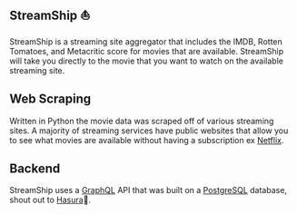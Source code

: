 ## StreamShip :boat:
StreamShip is a streaming site aggregator that includes the IMDB, Rotten Tomatoes, and Metacritic score for movies that are available. StreamShip will take you directly to the movie that you want to watch on the available streaming site. 

## Web Scraping
Written in Python the movie data was scraped off of various streaming sites. A majority of streaming services have public websites that allow you to see what movies are available without having a subscription ex [Netflix](https://www.netflix.com/browse/genre/34399).

## Backend
StreamShip uses a [GraphQL](graphql.org) API that was built on a [PostgreSQL](https://www.postgresql.org/) database, shout out to [Hasura](https://hasura.io/):pray:.